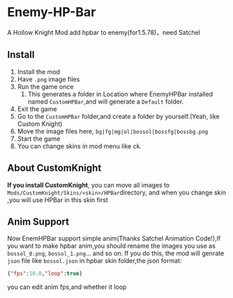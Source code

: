# Enemy-HP-Bar
A Hollow Knight Mod add hpbar to enemy(for1.5.78)，need Satchel
## Install
1. Install the mod
2. Have `.png` image files
3. Run the game once
    1. This generates a folder in Location where EnemyHPBar installed named `CustomHPBar`,and will generate a `Default` folder.
4. Exit the game
5. Go to the `CustomHPBar` folder,and create a folder by yourself.(Yeah, like Custom Knight)
6. Move the image files here, `bg|fg|mg|ol|bossol|bossfg|bossbg.png`
7. Start the game
8. You can change skins in mod menu like ck.
## About CustomKnight
**If you install CustomKnight**, you can move all images to `Mods/CustomKnight/Skins/<skin>/HPBar`directory,
and when you change skin ,you will use HPBar in this skin first

## Anim Support
Now EnemHPBar support simple anim(Thanks Satchel Animation Code!),If you want to make hpbar anim,you should rename the images you use as `bossol_0.png`, `bossol_1.png`... and so on.
If you do this, the mod will genrate `json` file like `bossol.json` in hpbar skin folder,the json format:
```json
{"fps":10.0,"loop":true}
``` 
you can edit anim fps,and whether it loop
